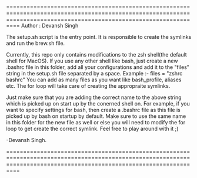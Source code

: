 ======================================================================================================================================================================
Author : Devansh Singh

The setup.sh script is the entry point. It is responsible to create the symlinks
and run the brew.sh file.

Currently, this repo only contains modifications to the zsh shell(the default
shell for MacOS). If you use any other shell like bash, just create a new
.bashrc file in this folder, add all your configurations and add it to the
"files" string in the setup.sh file separated by a space.
    Example :-
      files = "zshrc bashrc"
You can add as many files as you want like bash_profile, aliases etc.
The for loop will take care of creating the appropraite symlinks.

Just make sure that you are adding the correct name to the above string which
is picked up on start up by the conerned shell on.
For example, if you want to specify settings for bash, then create a .bashrc
file as this file is picked up by bash on startup by default. Make sure to use
the same name in this folder for the new file as well or else you will need to
modify the for loop to get create the correct symlink.
Feel free to play around with it ;)

-Devansh Singh.

======================================================================================================================================================================
